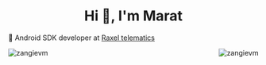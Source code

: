 <h1 align="center">Hi 👋, I'm Marat</h1>

🔭 Android SDK developer at [Raxel telematics](https://www.raxeltelematics.com/)


<p><img align="left" src="https://github-readme-stats.vercel.app/api?username=zangievm&show_icons=true&locale=en" alt="zangievm" /></p>

<p><img align="right" src="https://github-readme-stats.vercel.app/api/top-langs?username=zangievm&show_icons=true&locale=en&layout=compact" alt="zangievm" /></p>
